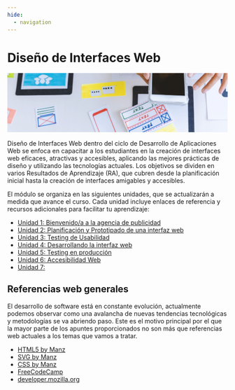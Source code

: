 ```yaml
---
hide:
  - navigation
---
```


# Diseño de Interfaces Web

![](assets/referencias.jpg)


Diseño de Interfaces Web dentro del ciclo de Desarrollo de Aplicaciones Web se enfoca en capacitar a los estudiantes en la creación de interfaces web eficaces, atractivas y accesibles, aplicando las mejores prácticas de diseño y utilizando las tecnologías actuales. Los objetivos se dividen en varios Resultados de Aprendizaje (RA), que cubren desde la planificación inicial hasta la creación de interfaces amigables y accesibles.

El módulo se organiza en las siguientes unidades, que se actualizarán a medida que avance el curso. Cada unidad incluye enlaces de referencia y recursos adicionales para facilitar tu aprendizaje:

* [Unidad 1: Bienvenido/a a la agencia de publicidad](ud1-introduccion-al-diseno.md)
* [Unidad 2: Planificación y Prototipado de una interfaz web](ud2-planificacion-prototipado.md)
* [Unidad 3: Testing de Usabilidad](ud3-Testing-Usabilidad.md)
* [Unidad 4: Desarrollando la interfaz web](ud4-0-desarrollando-la-interfaz.md)
* [Unidad 5: Testing en producción]()
* [Unidad 6: Accesibilidad Web](ud6-accesibilidad-web.md)
* [Unidad 7: ]()

## Referencias web generales

El desarrollo de software está en constante evolución, actualmente podemos observar como una avalancha de nuevas tendencias tecnológicas y metodologías se va abriendo paso. Este es el motivo principal por el que la mayor parte de los apuntes proporcionados no son más que referencias web actuales a los temas que vamos a tratar.

* [HTML5 by Manz](https://lenguajehtml.com/html/)
* [SVG by Manz](https://lenguajehtml.com/svg/)
* [CSS by Manz](https://lenguajecss.com/css/)
* [FreeCodeCamp](https://www.freecodecamp.org/)
* [developer.mozilla.org](https://developer.mozilla.org/es/docs/Web/JavaScript)


